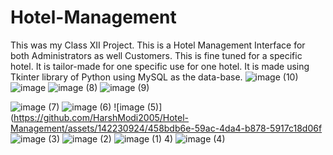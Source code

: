 # Hotel-Management
This was my Class XII Project. This is a Hotel Management Interface for both Administrators as well Customers. This is fine tuned for a specific hotel. It is tailor-made for one specific use for one hotel. It is made using Tkinter library of Python using MySQL as the data-base. 
![image (10)](https://github.com/HarshModi2005/Hotel-Management/assets/142230924/18477ebb-49ac-467e-bb38-6cff9e81a5de)
![image](https://github.com/HarshModi2005/Hotel-Management/assets/142230924/28643f93-6d1e-443c-92ef-7e37e5fccf10)
![image (8)](https://github.com/HarshModi2005/Hotel-Management/assets/142230924/ab661113-cee8-4a1c-81a5-6a42bf96a341)
![image (9)](https://github.com/HarshModi2005/Hotel-Management/assets/142230924/d6a23487-432b-42a3-bb94-dc12f04a1967)

![image (7)](https://github.com/HarshModi2005/Hotel-Management/assets/142230924/1eb76a7c-13c8-484c-af56-0cbcdd8ce749)
![image (6)](https://github.com/HarshModi2005/Hotel-Management/assets/142230924/aa50edd9-4003-46e1-b909-f0ce8c857c6b)
![image (5)](https://github.com/HarshModi2005/Hotel-Management/assets/142230924/458bdb6e-59ac-4da4-b878-5917c18d06f
![image (3)](https://github.com/HarshModi2005/Hotel-Management/assets/142230924/e524bd47-4336-43e0-ac29-85ca5b403144)
![image (2)](https://github.com/HarshModi2005/Hotel-Management/assets/142230924/06135a0d-3746-44bf-a070-b95b04f39af6)
![image (1)](https://github.com/HarshModi2005/Hotel-Management/assets/142230924/f10a8b32-7ed4-43d3-9b62-04f2d1bb54a0)
4)
![image (4)](https://github.com/HarshModi2005/Hotel-Management/assets/142230924/cb8e0cea-88bd-48e9-aac0-c7323c3918bb)
